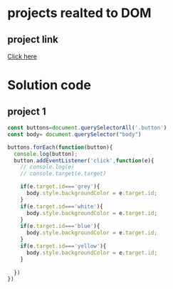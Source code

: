 # projects realted to DOM

## project link
[Click here](https://stackblitz.com/edit/dom-project-chaiaurcode?file=index.html)

# Solution code

## project 1

```javascript
const buttons=document.querySelectorAll('.button')
const body= document.querySelector("body")

buttons.forEach(function(button){
  console.log(button);
  button.addEventListener('click',function(e){
    // console.log(e)
    // console.target(e.target)

    if(e.target.id==='grey'){
      body.style.backgroundColor = e.target.id;
    }
    if(e.target.id==='white'){
      body.style.backgroundColor = e.target.id;
    }
    if(e.target.id==='blue'){
      body.style.backgroundColor = e.target.id;
    }
    if(e.target.id==='yellow'){
      body.style.backgroundColor = e.target.id;
    }
      
  })
})
```